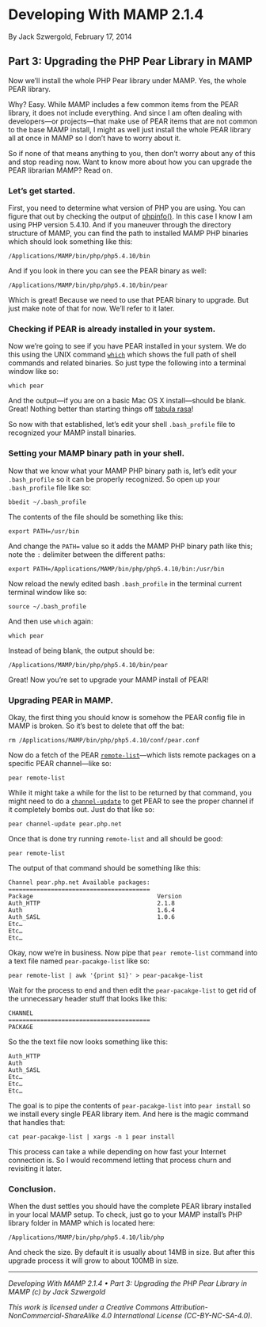# Developing With MAMP 2.1.4

By Jack Szwergold, February 17, 2014

## Part 3: Upgrading the PHP Pear Library in MAMP

Now we’ll install the whole PHP Pear library under MAMP. Yes, the whole PEAR library.

Why? Easy. While MAMP includes a few common items from the PEAR library, it does not include everything. And since I am often dealing with developers—or projects—that make use of PEAR items that are not common to the base MAMP install, I might as well just install the whole PEAR library all at once in MAMP so I don’t have to worry about it.

So if none of that means anything to you, then don’t worry about any of this and stop reading now. Want to know more about how you can upgrade the PEAR librarian MAMP? Read on.

### Let’s get started.

First, you need to determine what version of PHP you are using. You can figure that out by checking the output of [phpinfo()][1]. In this case I know I am using PHP version 5.4.10. And if you maneuver through the directory structure of MAMP, you can find the path to installed MAMP PHP binaries which should look something like this:

	/Applications/MAMP/bin/php/php5.4.10/bin

And if you look in there you can see the PEAR binary as well:

	/Applications/MAMP/bin/php/php5.4.10/bin/pear

Which is great! Because we need to use that PEAR binary to upgrade. But just make note of that for now. We’ll refer to it later.

### Checking if PEAR is already installed in your system.

Now we’re going to see if you have PEAR installed in your system. We do this using the UNIX command [`which`][2] which shows the full path of shell commands and related binaries. So just type the following into a terminal window like so:

	which pear

And the output—if you are on a basic Mac OS X install—should be blank. Great! Nothing better than starting things off [tabula rasa][3]!

So now with that established, let’s edit your shell `.bash_profile` file to recognized your MAMP install binaries.

### Setting your MAMP binary path in your shell.

Now that we know what your MAMP PHP binary path is, let’s edit your `.bash_profile` so it can be properly recognized. So open up your `.bash_profile` file like so:

	bbedit ~/.bash_profile

The contents of the file should be something like this:

	export PATH=/usr/bin

And change the `PATH=` value so it adds the MAMP PHP binary path like this; note the `:` delimiter between the different paths:

	export PATH=/Applications/MAMP/bin/php/php5.4.10/bin:/usr/bin

Now reload the newly edited bash `.bash_profile` in the terminal current terminal window like so:

	source ~/.bash_profile

And then use `which` again:

	which pear

Instead of being blank, the output should be:

	/Applications/MAMP/bin/php/php5.4.10/bin/pear

Great! Now you’re set to upgrade your MAMP install of PEAR!

### Upgrading PEAR in MAMP.

Okay, the first thing you should know is somehow the PEAR config file in MAMP is broken. So it’s best to delete that off the bat:

	rm /Applications/MAMP/bin/php/php5.4.10/conf/pear.conf

Now do a fetch of the PEAR [`remote-list`][4]—which lists remote packages on a specific PEAR channel—like so:

	pear remote-list

While it might take a while for the list to be returned by that command, you might need to do a [`channel-update`][5] to get PEAR to see the proper channel if it completely bombs out. Just do that like so:

	pear channel-update pear.php.net

Once that is done try running `remote-list` and all should be good:

	pear remote-list

The output of that command should be something like this:

	Channel pear.php.net Available packages:
	========================================
	Package                                   Version
	Auth_HTTP                                 2.1.8
	Auth                                      1.6.4
	Auth_SASL                                 1.0.6
	Etc…
	Etc…
	Etc…

Okay, now we’re in business. Now pipe that `pear remote-list` command into a text file named `pear-pacakge-list` like so:

	pear remote-list | awk '{print $1}' > pear-pacakge-list

Wait for the process to end and then edit the `pear-pacakge-list` to get rid of the unnecessary header stuff that looks like this:

	CHANNEL
	========================================
	PACKAGE

So the the text file now looks something like this:

	Auth_HTTP
	Auth
	Auth_SASL
	Etc…
	Etc…
	Etc…

The goal is to pipe the contents of `pear-pacakge-list` into `pear install` so we install every single PEAR library item. And here is the magic command that handles that:

	cat pear-pacakge-list | xargs -n 1 pear install

This process can take a while depending on how fast your Internet connection is. So I would recommend letting that process churn and revisiting it later.

### Conclusion.

When the dust settles you should have the complete PEAR library installed in your local MAMP setup. To check, just go to your MAMP install’s PHP library folder in MAMP which is located here:

	/Applications/MAMP/bin/php/php5.4.10/lib/php

And check the size. By default it is usually about 14MB in size. But after this upgrade process it will grow to about 100MB in size.

***

*Developing With MAMP 2.1.4 • Part 3: Upgrading the PHP Pear Library in MAMP (c) by Jack Szwergold*

*This work is licensed under a Creative Commons Attribution-NonCommercial-ShareAlike 4.0 International License (CC-BY-NC-SA-4.0).*

[1]: http://us3.php.net/phpinfo "Info on phpinfo()."
[2]: http://unixhelp.ed.ac.uk/CGI/man-cgi?which "Info on the Unix 'which' command."
[3]: http://en.wiktionary.org/wiki/tabula_rasa "Dictionary definition of tabula rasa."
[4]: http://pear.php.net/manual/en/pyrus.commands.remotelist.php "Info on the pear 'remote-list' command."
[5]: http://pear.php.net/manual/en/guide.users.commandline.commands.php "Info on pear commands inkling 'channel-update'."